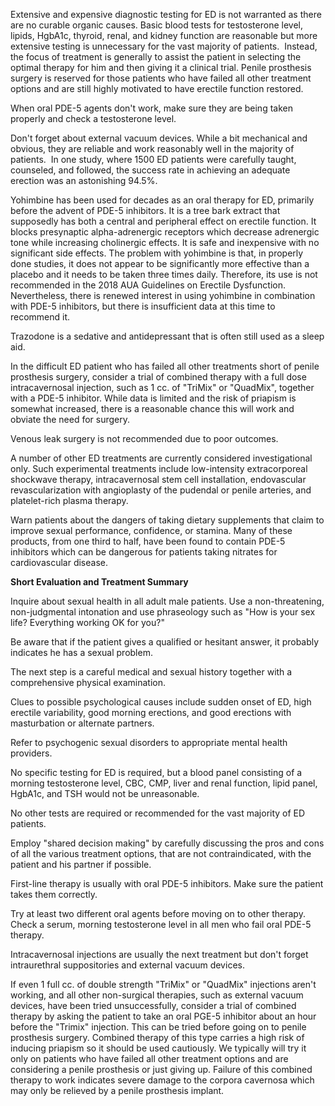Extensive and expensive diagnostic testing for ED is not warranted as there are no curable organic causes. Basic blood tests for testosterone level, lipids, HgbA1c, thyroid, renal, and kidney function are reasonable but more extensive testing is unnecessary for the vast majority of patients.  Instead, the focus of treatment is generally to assist the patient in selecting the optimal therapy for him and then giving it a clinical trial. Penile prosthesis surgery is reserved for those patients who have failed all other treatment options and are still highly motivated to have erectile function restored.

When oral PDE-5 agents don't work, make sure they are being taken properly and check a testosterone level.

Don't forget about external vacuum devices. While a bit mechanical and obvious, they are reliable and work reasonably well in the majority of patients.  In one study, where 1500 ED patients were carefully taught, counseled, and followed, the success rate in achieving an adequate erection was an astonishing 94.5%.

Yohimbine has been used for decades as an oral therapy for ED, primarily before the advent of PDE-5 inhibitors. It is a tree bark extract that supposedly has both a central and peripheral effect on erectile function. It blocks presynaptic alpha-adrenergic receptors which decrease adrenergic tone while increasing cholinergic effects. It is safe and inexpensive with no significant side effects. The problem with yohimbine is that, in properly done studies, it does not appear to be significantly more effective than a placebo and it needs to be taken three times daily. Therefore, its use is not recommended in the 2018 AUA Guidelines on Erectile Dysfunction. Nevertheless, there is renewed interest in using yohimbine in combination with PDE-5 inhibitors, but there is insufficient data at this time to recommend it.

Trazodone is a sedative and antidepressant that is often still used as a sleep aid.

In the difficult ED patient who has failed all other treatments short of penile prosthesis surgery, consider a trial of combined therapy with a full dose intracavernosal injection, such as 1 cc. of "TriMix" or "QuadMix", together with a PDE-5 inhibitor. While data is limited and the risk of priapism is somewhat increased, there is a reasonable chance this will work and obviate the need for surgery.

Venous leak surgery is not recommended due to poor outcomes.

A number of other ED treatments are currently considered investigational only. Such experimental treatments include low-intensity extracorporeal shockwave therapy, intracavernosal stem cell installation, endovascular revascularization with angioplasty of the pudendal or penile arteries, and platelet-rich plasma therapy.

Warn patients about the dangers of taking dietary supplements that claim to improve sexual performance, confidence, or stamina. Many of these products, from one third to half, have been found to contain PDE-5 inhibitors which can be dangerous for patients taking nitrates for cardiovascular disease.

**Short Evaluation and Treatment Summary**

Inquire about sexual health in all adult male patients. Use a non-threatening, non-judgmental intonation and use phraseology such as "How is your sex life? Everything working OK for you?"

Be aware that if the patient gives a qualified or hesitant answer, it probably indicates he has a sexual problem.

The next step is a careful medical and sexual history together with a comprehensive physical examination.

Clues to possible psychological causes include sudden onset of ED, high erectile variability, good morning erections, and good erections with masturbation or alternate partners.

Refer to psychogenic sexual disorders to appropriate mental health providers.

No specific testing for ED is required, but a blood panel consisting of a morning testosterone level, CBC, CMP, liver and renal function, lipid panel, HgbA1c, and TSH would not be unreasonable.

No other tests are required or recommended for the vast majority of ED patients.

Employ "shared decision making" by carefully discussing the pros and cons of all the various treatment options, that are not contraindicated, with the patient and his partner if possible.

First-line therapy is usually with oral PDE-5 inhibitors. Make sure the patient takes them correctly.

Try at least two different oral agents before moving on to other therapy. Check a serum, morning testosterone level in all men who fail oral PDE-5 therapy.

Intracavernosal injections are usually the next treatment but don't forget intraurethral suppositories and external vacuum devices.

If even 1 full cc. of double strength "TriMix" or "QuadMix" injections aren't working, and all other non-surgical therapies, such as external vacuum devices, have been tried unsuccessfully, consider a trial of combined therapy by asking the patient to take an oral PGE-5 inhibitor about an hour before the "Trimix" injection. This can be tried before going on to penile prosthesis surgery. Combined therapy of this type carries a high risk of inducing priapism so it should be used cautiously. We typically will try it only on patients who have failed all other treatment options and are considering a penile prosthesis or just giving up. Failure of this combined therapy to work indicates severe damage to the corpora cavernosa which may only be relieved by a penile prosthesis implant.